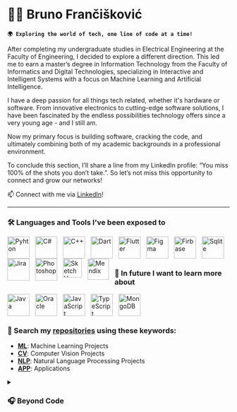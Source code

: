 # 👨‍💻 Bruno Frančišković

**`🌍 Exploring the world of tech, one line of code at a time!`**

  After completing my undergraduate studies in Electrical Engineering at the Faculty of Engineering, I decided to explore a different direction. This led me to earn a master’s degree in Information Technology from the Faculty of Informatics and Digital Technologies, specializing in Interactive and Intelligent Systems with a focus on Machine Learning and Artificial Intelligence.

I have a deep passion for all things tech related, whether it's hardware or software. From innovative electronics to cutting-edge software solutions, I have been fascinated by the endless possibilities technology offers since a very young age - and I still am.

Now my primary focus is building software, cracking the code, and ultimately combining both of my academic backgrounds in a professional environment.

To conclude this section, I’ll share a line from my LinkedIn profile: “You miss 100% of the shots you don’t take.”. So let’s not miss this opportunity to connect and grow our networks!

📫 Connect with me via [LinkedIn](https://www.linkedin.com/in/bruno-franciskovic)!

---

### 🛠️ Languages and Tools I've been exposed to

<img align="left" alt="Pyhton" width="50px" style="padding-right:10px;" src="https://cdn.jsdelivr.net/gh/devicons/devicon/icons/python/python-original.svg" title="Python"/>
<img align="left" alt="C#" width="50px" style="padding-right:10px;" src="https://cdn.jsdelivr.net/gh/devicons/devicon/icons/csharp/csharp-original.svg" title="C#"/>
<img align="left" alt="C++" width="50px" style="padding-right:10px;" src="https://cdn.jsdelivr.net/gh/devicons/devicon/icons/cplusplus/cplusplus-original.svg" title="C++"/>
<img align="left" alt="Dart" width="50px" style="padding-right:10px;" src="https://cdn.jsdelivr.net/gh/devicons/devicon/icons/dart/dart-original.svg" title="Dart"/>
<img align="left" alt="Flutter" width="50px" style="padding-right:10px;" src="https://cdn.jsdelivr.net/gh/devicons/devicon/icons/flutter/flutter-original.svg" title="Flutter"/>
<img align="left" alt="Figma" width="50px" style="padding-right:10px;" src="https://cdn.jsdelivr.net/gh/devicons/devicon/icons/figma/figma-original.svg" title="Figma"/>
<img align="left" alt="Firbase" width="50px" style="padding-right:10px;" src="https://cdn.jsdelivr.net/gh/devicons/devicon/icons/firebase/firebase-original.svg" title="Firebase"/>
<img align="left" alt="Sqlite" width="50px" style="padding-right:10px;" src="https://cdn.jsdelivr.net/gh/devicons/devicon/icons/sqlite/sqlite-original.svg" title="Sqlite"/>
<img align="left" alt="Jira" width="50px" style="padding-right:10px;" src="https://cdn.jsdelivr.net/gh/devicons/devicon/icons/jira/jira-original.svg" title="Jira"/>
<img align="left" alt="Photoshop" width="50px" style="padding-right:10px;" src="https://cdn.jsdelivr.net/gh/devicons/devicon/icons/photoshop/photoshop-original.svg" title="Photoshop"/>
<img align="left" alt="SketchUp" width="43px" style="padding-right:10px;" src="https://www.sketchupaustralia.com.au/wp-content/uploads/SketchUp-Mark-1200pxl-RGB.png" title="SketchUp"/>
<img align="left" alt="Mendix" width="48px" style="padding-right:10px;" src="https://www.pyze.com/wp-content/uploads/2021/03/mendix-logo-1.png" title="Mendix"/><br><br>

#

### 🚀 In future I want to learn more about

<img align="left" alt="Java" width="50px" style="padding-right:10px;" src="https://cdn.jsdelivr.net/gh/devicons/devicon@latest/icons/java/java-plain.svg" title="Java"/>
<img align="left" alt="Oracle" width="50px" style="padding-right:10px;" src="https://cdn.icon-icons.com/icons2/2699/PNG/512/oracle_logo_icon_168918.png" title="Oracle"/>
<img align="left" alt="JavaScript" width="50px" style="padding-right:10px;" src="https://cdn.jsdelivr.net/gh/devicons/devicon/icons/javascript/javascript-original.svg" title="JavaScript"/>
<img align="left" alt="TypeScript" width="50px" style="padding-right:10px;" src="https://cdn.jsdelivr.net/gh/devicons/devicon/icons/typescript/typescript-original.svg" title="TypeScript"/>
<img align="left" alt="MongoDB" width="50px" style="padding-right:10px;" src="https://cdn.jsdelivr.net/gh/devicons/devicon@latest/icons/mongodb/mongodb-original.svg" title="MongoDB"/>
<br><br>

#

### 🔎 Search my [repositories](https://github.com/BrunosCodeLab?tab=repositories) using these keywords:

- **[ML](https://github.com/BrunosCodeLab?tab=repositories&q=ML&type=&language=&sort=)**: Machine Learning Projects
- **[CV](https://github.com/BrunosCodeLab?tab=repositories&q=ComputerVision&type=&language=&sort=)**: Computer Vision Projects
- **[NLP](https://github.com/BrunosCodeLab?tab=repositories&q=NLP&type=&language=&sort=)**: Natural Language Processing Projects
- **[APP](https://github.com/BrunosCodeLab?tab=repositories&q=APP&type=&language=&sort=)**: Applications

<details>
<summary><h3>🎧 Beyond Code</h3></summary>
When I’m not working, you’ll find me: <br><br>

📀 Spinning beats as a part time DJ. <br>
🎣 Fishing for the next big catch. <br>
🏋️‍♂️ Pushing my limits in the gym. <br>
🏀 Watching or playing my favorite sports. <br>
🎬 Live Streaming <br>
</details>


          







<!--
**BrunosCodeLab/BrunosCodeLab** is a ✨ _special_ ✨ repository because its `README.md` (this file) appears on your GitHub profile.

Here are some ideas to get you started:

- 🔭 I’m currently working on ...
- 🌱 I’m currently learning ...
- 👯 I’m looking to collaborate on ...
- 🤔 I’m looking for help with ...
- 💬 Ask me about ...
- 📫 How to reach me: ...
- 😄 Pronouns: ...
- ⚡ Fun fact: ...
-->
